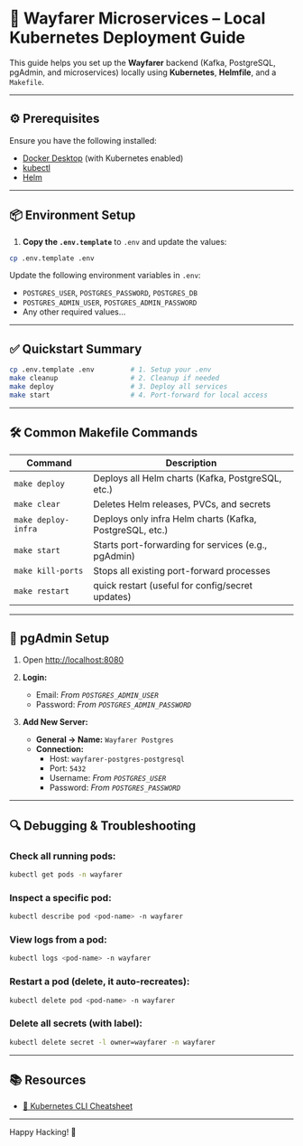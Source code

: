 
# 🚀 Wayfarer Microservices – Local Kubernetes Deployment Guide

This guide helps you set up the **Wayfarer** backend (Kafka, PostgreSQL, pgAdmin, and microservices) locally using **Kubernetes**, **Helmfile**, and a `Makefile`.

---

## ⚙️ Prerequisites

Ensure you have the following installed:

- [Docker Desktop](https://www.docker.com/products/docker-desktop/) (with Kubernetes enabled)
- [kubectl](https://kubernetes.io/docs/tasks/tools/)
- [Helm](https://helm.sh/)

---

## 📦 Environment Setup

1. **Copy the `.env.template`** to `.env` and update the values:

```bash
cp .env.template .env
```

Update the following environment variables in `.env`:

- `POSTGRES_USER`, `POSTGRES_PASSWORD`, `POSTGRES_DB`
- `POSTGRES_ADMIN_USER`, `POSTGRES_ADMIN_PASSWORD`
- Any other required values...

---

## ✅ Quickstart Summary

```bash
cp .env.template .env         # 1. Setup your .env
make cleanup                  # 2. Cleanup if needed
make deploy                   # 3. Deploy all services
make start                    # 4. Port-forward for local access
```

---

## 🛠️ Common Makefile Commands

| Command            | Description                                               |
|--------------------|-----------------------------------------------------------|
| `make deploy`      | Deploys all Helm charts (Kafka, PostgreSQL, etc.)         |
| `make clear`       | Deletes Helm releases, PVCs, and secrets                  |
| `make deploy-infra`| Deploys only infra Helm charts (Kafka, PostgreSQL, etc.)  |
| `make start`       | Starts port-forwarding for services (e.g., pgAdmin)       |
| `make kill-ports`  | Stops all existing port-forward processes                 |
| `make restart`     | quick restart (useful for config/secret updates)          |

---

## 🧩 pgAdmin Setup

1. Open [http://localhost:8080](http://localhost:8080)

2. **Login:**
   - Email: _From `POSTGRES_ADMIN_USER`_
   - Password: _From `POSTGRES_ADMIN_PASSWORD`_

3. **Add New Server:**
   - **General → Name:** `Wayfarer Postgres`
   - **Connection:**
     - Host: `wayfarer-postgres-postgresql`
     - Port: `5432`
     - Username: _From `POSTGRES_USER`_
     - Password: _From `POSTGRES_PASSWORD`_

---

## 🔍 Debugging & Troubleshooting

### Check all running pods:

```bash
kubectl get pods -n wayfarer
```

### Inspect a specific pod:

```bash
kubectl describe pod <pod-name> -n wayfarer
```

### View logs from a pod:

```bash
kubectl logs <pod-name> -n wayfarer
```

### Restart a pod (delete, it auto-recreates):

```bash
kubectl delete pod <pod-name> -n wayfarer
```

### Delete all secrets (with label):

```bash
kubectl delete secret -l owner=wayfarer -n wayfarer
```

---

## 📚 Resources

- [📘 Kubernetes CLI Cheatsheet](./kubectl-cheatsheet.md)

---

Happy Hacking! 🚀

